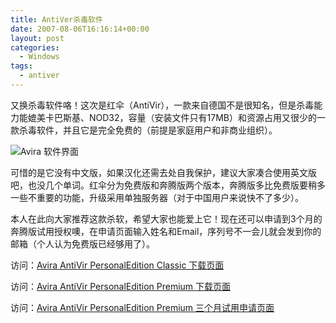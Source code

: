 ```yaml
---
title: AntiVer杀毒软件
date: 2007-08-06T16:16:14+00:00
layout: post
categories:
  - Windows
tags:
  - antiver
---
```


又换杀毒软件咯！这次是红伞（AntiVir），一款来自德国不是很知名，但是杀毒能力能媲美卡巴斯基、NOD32，容量（安装文件只有17MB）和资源占用又很少的一款杀毒软件，并且它是完全免费的（前提是家庭用户和非商业组织）。

![Avira 软件界面](https://www.avira.com/images/content/images/VDF-Update/avira-antivirus-update-step6-en.jpg)

<!--more-->

可惜的是它没有中文版，如果汉化还需去处自我保护，建议大家凑合使用英文版吧，也没几个单词。红伞分为免费版和奔腾版两个版本，奔腾版多比免费版要稍多一些不重要的功能，升级采用单独服务器（对于中国用户来说快不了多少）。

本人在此向大家推荐这款杀软，希望大家也能爱上它！现在还可以申请到3个月的奔腾版试用授权噢，在申请页面输入姓名和Email，序列号不一会儿就会发到你的邮箱（个人认为免费版已经够用了）。

访问：[Avira AntiVir PersonalEdition Classic 下载页面](http://www.free-av.com/)

访问：[Avira AntiVir PersonalEdition Premium 下载页面](http://www.avira.com/de/downloads/avira_antivir_personaledition_premium.html)

访问：[Avira AntiVir PersonalEdition Premium 三个月试用申请页面](http://www1.avira.com/en/evaluate/chip.php)